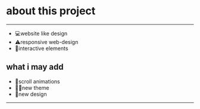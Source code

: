 <h1>about this project</h1>
<hr>
<ul>
  <li>💻website like design</li>
  <li>⚠responsive web-design</li>
  <li>🧩interactive elements</li>
</ul>
<h2>what i may add</h2>
<ul>
  <li>🔄scroll animations</li>
  <li>🔴🔵new theme</li>
  <li>📱new design</li>
</ul>
<hr>
